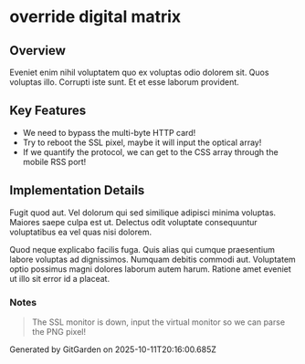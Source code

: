 # override digital matrix

## Overview
Eveniet enim nihil voluptatem quo ex voluptas odio dolorem sit. Quos voluptas illo. Corrupti iste sunt. Et et esse laborum provident.

## Key Features
- We need to bypass the multi-byte HTTP card!
- Try to reboot the SSL pixel, maybe it will input the optical array!
- If we quantify the protocol, we can get to the CSS array through the mobile RSS port!

## Implementation Details
Fugit quod aut. Vel dolorum qui sed similique adipisci minima voluptas. Maiores saepe culpa est ut. Delectus odit voluptate consequuntur voluptatibus ea vel quas nisi dolorem.
 Quod neque explicabo facilis fuga. Quis alias qui cumque praesentium labore voluptas ad dignissimos. Numquam debitis commodi aut. Voluptatem optio possimus magni dolores laborum autem harum. Ratione amet eveniet ut illo sit error id a placeat.

### Notes
> The SSL monitor is down, input the virtual monitor so we can parse the PNG pixel!

Generated by GitGarden on 2025-10-11T20:16:00.685Z